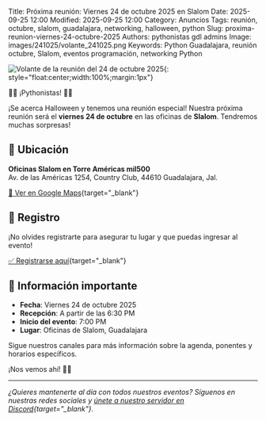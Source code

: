 Title: Próxima reunión: Viernes 24 de octubre 2025 en Slalom
Date: 2025-09-25 12:00
Modified: 2025-09-25 12:00
Category: Anuncios
Tags: reunión, octubre, slalom, guadalajara, networking, halloween, python
Slug: proxima-reunion-viernes-24-octubre-2025
Authors: pythonistas gdl admins
Image: images/241025/volante_241025.png
Keywords: Python Guadalajara, reunión octubre, Slalom, eventos programación, networking Python

![Volante de la reunión del 24 de octubre 2025]({static}/images/241025/volante_241025.png){: style="float:center;width:100%;margin:1px"}

🎃🐍 ¡Pythonistas! 🐍🎃

¡Se acerca Halloween y tenemos una reunión especial! Nuestra próxima reunión será el **viernes 24 de octubre** en las oficinas de **Slalom**. Tendremos muchas sorpresas!

## 📍 Ubicación

**Oficinas Slalom en Torre Américas mil500**  
Av. de las Américas 1254, Country Club, 44610 Guadalajara, Jal.

[📍 Ver en Google Maps](https://maps.app.goo.gl/BntwVAvpbbxH5BT98){target="_blank"}

## 📝 Registro

¡No olvides registrarte para asegurar tu lugar y que puedas ingresar al evento!

[✅ Registrarse aquí](https://eventos.pythonistas-gdl.org/signup/6){target="_blank"}


## 📅 Información importante

- **Fecha**: Viernes 24 de octubre 2025
- **Recepción**: A partir de las 6:30 PM
- **Inicio del evento**: 7:00 PM
- **Lugar**: Oficinas de Slalom, Guadalajara

Sigue nuestros canales para más información sobre la agenda, ponentes y horarios específicos.

¡Nos vemos ahí! 🎃🚀

---

*¿Quieres mantenerte al día con todos nuestros eventos? Síguenos en nuestras redes sociales y [únete a nuestro servidor en Discord](https://discord.com/invite/HcvW3r2Wfu){target="_blank"}.*
